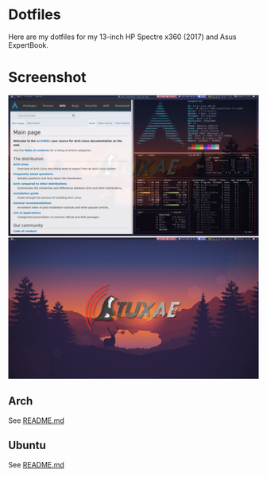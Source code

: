 # Dotfiles

Here are my dotfiles for my 13-inch HP Spectre x360 (2017) and Asus ExpertBook.

# Screenshot

![Screenshot1](/arch/Screenshot_1.png?raw=true "My workspace")
![Screenshot2](/arch/Screenshot_2.png?raw=true "My workspace")

## Arch

See [README.md](arch/README.md)

## Ubuntu

See [README.md](ubuntu/README.md)
